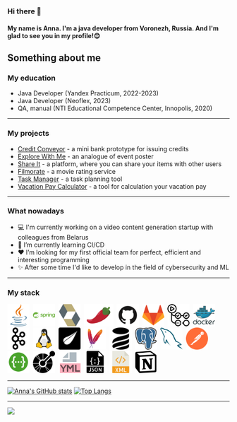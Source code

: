 ### Hi there 👋

#### My name is Anna. I'm a java developer from Voronezh, Russia. And I'm glad to see you in my profile!😊

## Something about me

### My education

- Java Developer (Yandex Practicum, 2022-2023)
- Java Developer (Neoflex, 2023)
- QA, manual (NTI Educational Competence Center, Innopolis, 2020)

---

### My projects

- [Credit Conveyor](https://github.com/Anna-Votinova/conveyor) - a mini bank prototype for issuing credits
- [Explore With Me](https://github.com/Anna-Votinova/java-explore-with-me) - an analogue of event poster
- [Share It](https://github.com/Anna-Votinova/shareit) - a platform, where you can share your items with other users
- [Filmorate](https://github.com/Anna-Votinova/java-filmorate) - a movie rating service
- [Task Manager](https://github.com/Anna-Votinova/java-sprint2-hw) - a task planning tool
- [Vacation Pay Calculator](https://github.com/Anna-Votinova/vacation-pay-calculator) - a tool for calculation your vacation pay

---

### What nowadays

- 💻 I'm currently working on a video content generation startup with colleagues from Belarus
- 🚀 I’m currently learning CI/CD
- ❤️ I’m looking for my first official team for perfect, efficient and interesting programming
- ✨ After some time I'd like to develop in the field of cybersecurity and ML

---

### My stack

<img title="Java" height="50" src="images/java-svgrepo-com.svg">&nbsp;
<img title="Spring" height="50" src="images/spring-svgrepo-com.svg">&nbsp;
<img title="Hibernate" height="50" src="images/hibernate-svgrepo-com.svg">&nbsp;
<img title="Lombok" height="50" src="images/pimientorojo_122736.svg">&nbsp;
<img title="GitHub" height="50" src="images/github-svgrepo-com.svg">&nbsp;
<img title="GitLab" height="50" src="images/gitlab-svgrepo-com.svg">&nbsp;
<img title="GitHub Actions" height="50" src="images/githubactions-svgrepo-com.svg">&nbsp;
<img title="Docker" height="50" src="images/docker-logo-svgrepo-com.svg">&nbsp;
<img title="Kafka" height="50" src="images/apachekafka-svgrepo-com.svg">&nbsp;
<img title="Linux" height="50" src="images/linux-svgrepo-com.svg">&nbsp;
<img title="Thymeleaf" height="50" src="images/thymeleaf_logo_icon_249398.svg">&nbsp;
<img title="Maven" height="50" src="images/maven-svgrepo-com.svg">&nbsp;
<img title="Liquibase" height="50" src="images/liquibase_logo_icon_247825.svg">&nbsp;
<img title="PostgreSQL" height="50" src="images/postgresql-svgrepo-com.svg">&nbsp;
<img title="MySQL" height="50" src="images/mysql-svgrepo-com.svg">&nbsp;
<img title="Postman" height="50" src="images/postman-icon-svgrepo-com.svg">&nbsp;
<img title="Swagger" height="50" src="images/swagger-svgrepo-com.svg">&nbsp;
<img title="OpenApi" height="50" src="images/openapiinitiative-svgrepo-com.svg">&nbsp;
<img title="Yaml" height="50" src="images/file-yaml-svgrepo-com.svg">&nbsp;
<img title="JSON" height="50" src="images/json-file-svgrepo-com.svg">&nbsp;
<img title="XML" height="50" src="images/xml-svgrepo-com.svg">&nbsp;
<img title="Notion" height="50" src="images/notion-svgrepo-com.svg">&nbsp;


---

<!-- https://github.com/anuraghazra/github-readme-stats -->
[![Anna's GitHub stats](https://github-readme-stats.vercel.app/api?username=Anna-Votinova&theme=tokyonight)](https://github.com/Anna-Votinova/github-readme-stats) [![Top Langs](https://github-readme-stats.vercel.app/api/top-langs/?username=Anna-Votinova&theme=tokyonight)](https://github.com/Anna-Votinova/github-readme-stats)

---

<!-- https://github.com/antonkomarev/github-profile-views-counter -->
![](https://komarev.com/ghpvc/?username=Anna-Votinova&color=blue&style=plastic)